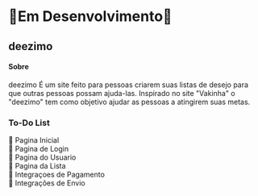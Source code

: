 # 🚧Em Desenvolvimento🚧

## deezimo

#### Sobre

deezimo É um site feito para pessoas criarem suas listas de desejo para que outras pessoas possam ajuda-las. Inspirado no site "Vakinha" o "deezimo" tem como objetivo ajudar as pessoas a atingirem suas metas.

### To-Do List

🚧 Pagina Inicial <br>
🚧 Pagina de Login <br>
🚧 Pagina do Usuario <br>
🚧 Pagina da Lista <br>
🚧 Integraçoes de Pagamento <br>
🚧 Integrações de Envio <br>
